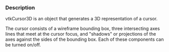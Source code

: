 ### Description

vtkCursor3D is an object that generates a 3D representation of a cursor. 

The cursor consists of a wireframe bounding box, three intersecting axes lines that meet at the cursor focus, and "shadows" or projections of the axes against the sides of the bounding box. Each of these components can be turned on/off.
